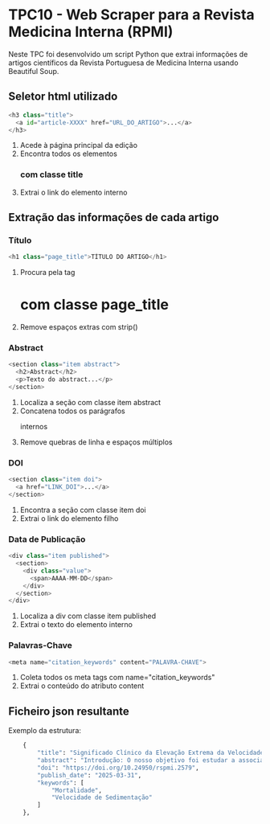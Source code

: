 # TPC10 - Web Scraper para a Revista Medicina Interna (RPMI)

Neste TPC foi desenvolvido um script Python que extrai informações de artigos científicos da Revista Portuguesa de Medicina Interna usando Beautiful Soup.

## Seletor html utilizado

```python
<h3 class="title">
  <a id="article-XXXX" href="URL_DO_ARTIGO">...</a>
</h3>
```

1. Acede à página principal da edição
2. Encontra todos os elementos <h3> com classe title
3. Extrai o link do elemento <a> interno

## Extração das informações de cada artigo

### Título

```python
<h1 class="page_title">TÍTULO DO ARTIGO</h1>
```
1. Procura pela tag <h1> com classe page_title
2. Remove espaços extras com strip()

### Abstract

```python
<section class="item abstract">
  <h2>Abstract</h2>
  <p>Texto do abstract...</p>
</section>
```
1. Localiza a seção com classe item abstract
2. Concatena todos os parágrafos <p> internos
3. Remove quebras de linha e espaços múltiplos

### DOI

```python
<section class="item doi">
  <a href="LINK_DOI">...</a>
</section>
```

1. Encontra a seção com classe item doi
2. Extrai o link do elemento <a> filho

### Data de Publicação

```python
<div class="item published">
  <section>
    <div class="value">
      <span>AAAA-MM-DD</span>
    </div>
  </section>
</div>
```

1. Localiza a div com classe item published
2. Extrai o texto do elemento <span> interno

### Palavras-Chave

```python
<meta name="citation_keywords" content="PALAVRA-CHAVE">
```

1. Coleta todos os meta tags com name="citation_keywords"
2. Extrai o conteúdo do atributo content

## Ficheiro json resultante

Exemplo da estrutura:

```python
    {
        "title": "Significado Clínico da Elevação Extrema da Velocidade de Sedimentação: Diagnósticos e Sobrevida em 681 Doentes num Hospital Português",
        "abstract": "Introdução: O nosso objetivo foi estudar a associação entre elevações extremas da velocidade de sedimentação (VS) (>100 mm/h) e a distribuição por categorias de doenças, doenças, idade, sexo, níveis de proteína C-reactiva e sobrevida a 5 anos. Métodos: Estudo retrospetivo de todos os doentes com elevação extrema da VS avaliados num hospital português de 1 de Janeiro de 2008 a 31 de Dezembro de 2012. Variáveis independentes incluíram categorias de doenças, subcategorias, idade, sexo e níveis de PCR. A situação vital e data de morte foram determinadas pelo uso do Sistema de Prescrição Eléctrica português. Resultados: Uma VS superior a 100 mm/h foi determinada em 681 doentes (1,5% de todas as avaliações de VS). A categoria diagnóstica mais frequente foi infecção (461, 65,1%), seguida de neoplasia (107, 15,1%), e de inflamação/ autoimunidade (85, 12,0%). A doença mais prevalente foi a pneumonia (227, 33,3% de todos os doentes). A infeção era menos provável nos doentes de ambulatório (20,7%), assim como a neoplasia em mulheres (11,4%). A mortalidade a cinco anos foi de 70,3%, superior nos doentes com neoplasia (83%) e inferior nos doentes com inflamação/autoimunidade (45,9%). Conclusão: Verificámos que quase todos os doentes com elevação extrema da VS têm uma etiologia identificável, com infecção a ser a causa em cerca de dois terços e a pneumonia a ser responsável em cerca de um terço de todos os doentes. A infecção foi menos provável em doentes de ambulatório, assim como a neoplasia em mulheres. Os níveis de VS e de PCR têm fraca correlação nestes doentes. A mortalidade a cinco anos foi de 70,3%, com a sobrevida a ser significativamente menor em doentes com neoplasia, e superior em doentes com inflamação/autoimunidade. Estes resultados poderão auxiliar à avaliação diagnóstica e prognóstica dos doentes com elevações extremas da VS.",
        "doi": "https://doi.org/10.24950/rspmi.2579",
        "publish_date": "2025-03-31",
        "keywords": [
            "Mortalidade",
            "Velocidade de Sedimentação"
        ]
    },
```
